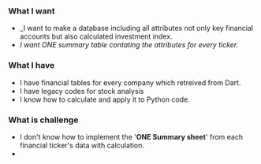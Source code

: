 ### What I want
* _I want to make a database including all attributes not only key financial accounts but also calculated investment index.
* _I want ONE summary table contating the attributes for every ticker._

### What I have
* I have financial tables for every company which retreived from Dart.
* I have legacy codes for stock analysis
* I know how to calculate and apply it to Python code.

### What is challenge
* I don't know how to implement the '**ONE Summary sheet**' from each financial ticker's data with calculation.
* 